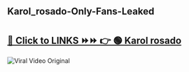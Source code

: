 
 ## Karol_rosado-Only-Fans-Leaked

# <h2><a href="https://clipsfans.com/Karol_rosado&ref=git">🔗 Click to LINKS ⏩⏩ 👉 🟢 Karol rosado </a></h2>

<a href="https://clipsfans.com/Karol_rosado&ref=git" rel="nofollow" data-target="animated-image.originalLink"><img src="https://i.ibb.co.com/xMMVF88/686577567.gif" alt="Viral Video Original" style="max-width: 100%; display: inline-block;" data-target="animated-image.originalImage"></a>
